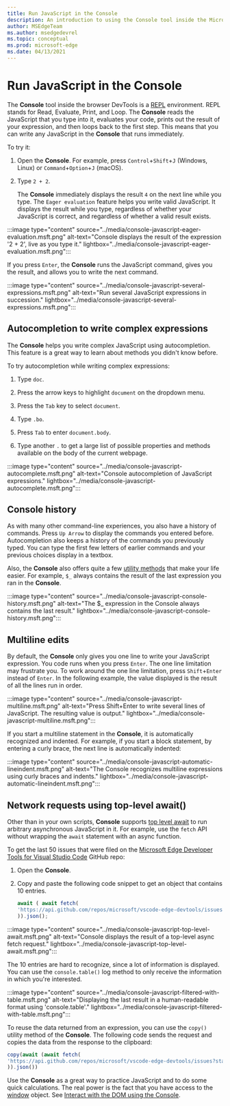 ```yaml
---
title: Run JavaScript in the Console
description: An introduction to using the Console tool inside the Microsoft Edge Developer Tools as a JavaScript environment.
author: MSEdgeTeam
ms.author: msedgedevrel
ms.topic: conceptual
ms.prod: microsoft-edge
ms.date: 04/13/2021
---
```

# Run JavaScript in the Console

The **Console** tool inside the browser DevTools is a [REPL](https://en.wikipedia.org/wiki/Read%E2%80%93eval%E2%80%93print_loop) environment.  REPL stands for Read, Evaluate, Print, and Loop. The **Console** reads the JavaScript that you type into it, evaluates your code, prints out the result of your expression, and then loops back to the first step.  This means that you can write any JavaScript in the **Console** that runs immediately.

To try it:

1.  Open the **Console**.  For example, press `Control`+`Shift`+`J` \(Windows, Linux\) or `Command`+`Option`+`J` \(macOS\).

1.  Type `2 + 2`.

    The **Console** immediately displays the result `4` on the next line while you type.  The `Eager evaluation` feature helps you write valid JavaScript.  It displays the result while you type, regardless of whether your JavaScript is correct, and regardless of whether a valid result exists.

:::image type="content" source="../media/console-javascript-eager-evaluation.msft.png" alt-text="Console displays the result of the expression '2 + 2', live as you type it." lightbox="../media/console-javascript-eager-evaluation.msft.png":::

If you press `Enter`, the **Console** runs the JavaScript command, gives you the result, and allows you to write the next command.

:::image type="content" source="../media/console-javascript-several-expressions.msft.png" alt-text="Run several JavaScript expressions in succession." lightbox="../media/console-javascript-several-expressions.msft.png":::


<!-- ====================================================================== -->
## Autocompletion to write complex expressions

The **Console** helps you write complex JavaScript using autocompletion.  This feature is a great way to learn about methods you didn't know before.

To try autocompletion while writing complex expressions:

1.  Type `doc`.

1.  Press the arrow keys to highlight `document` on the dropdown menu.

1.  Press the `Tab` key to select `document`.

1.  Type `.bo`.

1.  Press `Tab` to enter `document.body`.

1.  Type another `.` to get a large list of possible properties and methods available on the body of the current webpage.

:::image type="content" source="../media/console-javascript-autocomplete.msft.png" alt-text="Console autocompletion of JavaScript expressions." lightbox="../media/console-javascript-autocomplete.msft.png":::


<!-- ====================================================================== -->
## Console history

As with many other command-line experiences, you also have a history of commands.  Press `Up Arrow` to display the commands you entered before.  Autocompletion also keeps a history of the commands you previously typed.  You can type the first few letters of earlier commands and your previous choices display in a textbox.

Also, the **Console** also offers quite a few [utility methods](utilities.md) that make your life easier.  For example, `$_` always contains the result of the last expression you ran in the **Console**.

:::image type="content" source="../media/console-javascript-console-history.msft.png" alt-text="The $_ expression in the Console always contains the last result." lightbox="../media/console-javascript-console-history.msft.png":::


<!-- ====================================================================== -->
## Multiline edits

By default, the **Console** only gives you one line to write your JavaScript expression.  You code runs when you press `Enter`. The one line limitation may frustrate you.  To work around the one line limitation, press `Shift`+`Enter` instead of `Enter`.  In the following example, the value displayed is the result of all the lines run in order.

:::image type="content" source="../media/console-javascript-multiline.msft.png" alt-text="Press Shift+Enter to write several lines of JavaScript.  The resulting value is output." lightbox="../media/console-javascript-multiline.msft.png":::

If you start a multiline statement in the **Console**, it is automatically recognized and indented.  For example, if you start a block statement, by entering a curly brace, the next line is automatically indented:

:::image type="content" source="../media/console-javascript-automatic-lineindent.msft.png" alt-text="The Console recognizes multiline expressions using curly braces and indents." lightbox="../media/console-javascript-automatic-lineindent.msft.png":::


<!-- ====================================================================== -->
## Network requests using top-level await()

Other than in your own scripts, **Console** supports [top level await](https://github.com/tc39/proposal-top-level-await) to run arbitrary asynchronous JavaScript in it.  For example, use the `fetch` API without wrapping the `await` statement with an async function.

To get the last 50 issues that were filed on the [Microsoft Edge Developer Tools for Visual Studio Code](https://github.com/microsoft/vscode-edge-devtools) GitHub repo:

1.  Open the **Console**.
1.  Copy and paste the following code snippet to get an object that contains 10 entries.

    ```javascript
    await ( await fetch(
    'https://api.github.com/repos/microsoft/vscode-edge-devtools/issues?state=all&per_page=50&page=1'
    )).json();
    ```

:::image type="content" source="../media/console-javascript-top-level-await.msft.png" alt-text="Console displays the result of a top-level async fetch request." lightbox="../media/console-javascript-top-level-await.msft.png":::

The 10 entries are hard to recognize, since a lot of information is displayed.  You can use the `console.table()` log method to only receive the information in which you're interested.

:::image type="content" source="../media/console-javascript-filtered-with-table.msft.png" alt-text="Displaying the last result in a human-readable format using 'console.table'." lightbox="../media/console-javascript-filtered-with-table.msft.png":::

To reuse the data returned from an expression, you can use the `copy()` utility method of the **Console**.  The following code sends the request and copies the data from the response to the clipboard:

```javascript
copy(await (await fetch(
'https://api.github.com/repos/microsoft/vscode-edge-devtools/issues?state=all&per_page=50&page=1'
)).json())
```

Use the **Console** as a great way to practice JavaScript and to do some quick calculations.  The real power is the fact that you have access to the [window](https://developer.mozilla.org/docs/Web/API/Window) object.  See [Interact with the DOM using the Console](console-dom-interaction.md).
